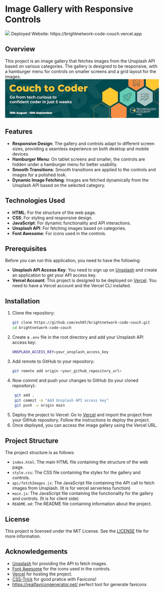 # Image Gallery with Responsive Controls

<img src="https://img.shields.io/badge/%27Code%20to%20Couch%202024%27-23?&style=for-the-badge&logoColor=%23004b50&label=BrightNetwork&labelColor=%23f58f46&color=%23004b50" />
Deployed Website:
https://brightnetwork-code-couch.vercel.app

## Overview

This project is an image gallery that fetches images from the Unsplash API based on various categories. The gallery is designed to be responsive, with a hamburger menu for controls on smaller screens and a grid layout for the images.
![Couch to Coder by Bright Network](./img/banner-img.png)


## Features

- **Responsive Design**: The gallery and controls adapt to different screen sizes, providing a seamless experience on both desktop and mobile devices.
- **Hamburger Menu**: On tablet screens and smaller, the controls are hidden under a hamburger menu for better usability.
- **Smooth Transitions**: Smooth transitions are applied to the controls and images for a polished look.
- **Dynamic Image Fetching**: Images are fetched dynamically from the Unsplash API based on the selected category.

## Technologies Used

- **HTML**: For the structure of the web page.
- **CSS**: For styling and responsive design.
- **JavaScript**: For dynamic functionality and API interactions.
- **Unsplash API**: For fetching images based on categories.
- **Font Awesome**: For icons used in the controls.

## Prerequisites

Before you can run this application, you need to have the following:

- **Unsplash API Access Key**: You need to sign up on [Unsplash](https://unsplash.com/developers) and create an application to get your API access key.
- **Vercel Account**: This project is designed to be deployed on [Vercel](https://vercel.com). You need to have a Vercel account and the Vercel CLI installed.

## Installation

1. Clone the repository:
   ```sh
   git clone https://github.com/esh07/brightnetwork-code-couch.git
   cd brightnetwork-code-couch
   ```
2. Create a `.env` file in the root directory and add your Unsplash API access key:
   ```sh
   UNSPLASH_ACCESS_KEY=your_unsplash_access_key
   ```
3. Add remote to GitHub to your repository:
   ```sh
   git remote add origin <your_github_repository_url>
   ```
4. Now commit and push your changes to GitHub (to your cloned repository):
   ```sh
    git add .
    git commit -m "Add Unsplash API access key"
    git push -u origin main
   ```
5. Deploy the project to Vercel:
   Go to [Vercel](https://vercel.com) and import the project from your GitHub repository. Follow the instructions to deploy the project.
6. Once deployed, you can access the image gallery using the Vercel URL.

## Project Structure

The project structure is as follows:

- `index.html`: The main HTML file containing the structure of the web page.
- `style.css`: The CSS file containing the styles for the gallery and controls.
- `api/fetchImages.js`: The JavaScript file containing the API call to fetch images from Unsplash. (It is for vercel serverless function)
- `main.js`: The JavaScript file containing the functionality for the gallery and controls. (It is for client side)
- `README.md`: The README file containing information about the project.

## License

This project is licensed under the MIT License. See the [LICENSE](./LICENSE) file for more information.

## Acknowledgements

- [Unsplash](https://unsplash.com) for providing the API to fetch images.
- [Font Awesome](https://fontawesome.com) for the icons used in the controls.
- [Vercel](https://vercel.com) for hosting the project.
- [CSS-Trick](https://css-tricks.com/how-to-favicon-in-2021/) for good pratice with Favicons!
- https://realfavicongenerator.net/ perfect tool for generate favicons
